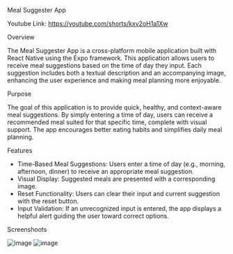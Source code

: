 Meal Suggester App

Youtube Link: https://youtube.com/shorts/kxv2oH1a1Xw

Overview

The Meal Suggester App is a cross-platform mobile application built with React Native using the Expo framework. This application allows users to receive meal suggestions based on the time of day they input. Each suggestion includes both a textual description and an accompanying image, enhancing the user experience and making meal planning more enjoyable.

Purpose

The goal of this application is to provide quick, healthy, and context-aware meal suggestions. By simply entering a time of day, users can receive a recommended meal suited for that specific time, complete with visual support. The app encourages better eating habits and simplifies daily meal planning.

Features

- Time-Based Meal Suggestions: Users enter a time of day (e.g., morning, afternoon, dinner) to receive an appropriate meal suggestion.
- Visual Display: Suggested meals are presented with a corresponding image.
- Reset Functionality: Users can clear their input and current suggestion with the reset button.
- Input Validation: If an unrecognized input is entered, the app displays a helpful alert guiding the user toward correct options.

Screenshoots

![image](https://github.com/user-attachments/assets/7d6b6a35-3d9b-4025-9e3d-f3b2560948ed)
![image](https://github.com/user-attachments/assets/b7b5b409-2dd5-4c0d-b60c-fdbe47826c95)





